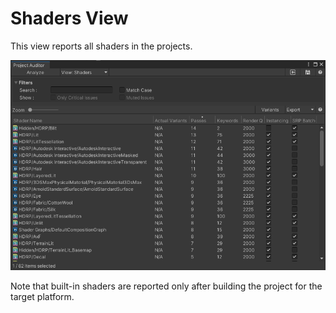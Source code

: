 <a name="Shaders"></a>
# Shaders View
This view reports all shaders in the projects.

<img src="images/shaders.png">

Note that built-in shaders are reported only after building the project for the target platform.
